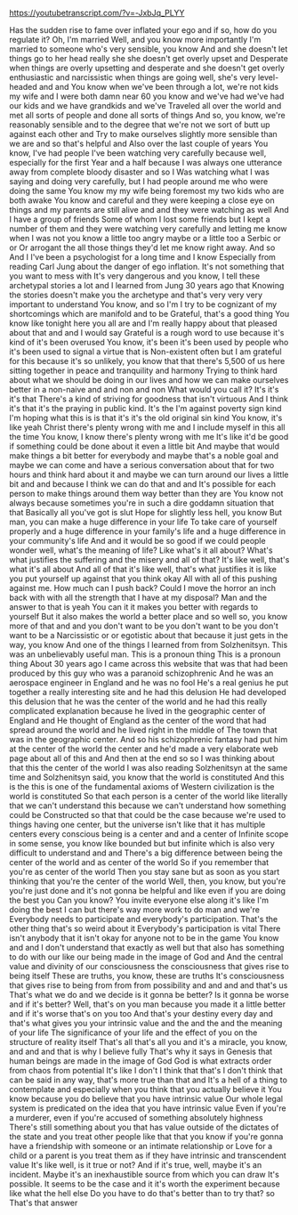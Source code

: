 https://youtubetranscript.com/?v=-JxbJq_PLYY

 Has the sudden rise to fame over inflated your ego and if so, how do you regulate it? Oh, I'm married Well, and you know more importantly I'm married to someone who's very sensible, you know And and she doesn't let things go to her head really she she doesn't get overly upset and Desperate when things are overly upsetting and desperate and she doesn't get overly enthusiastic and narcissistic when things are going well, she's very level-headed and and You know when we've been through a lot, we're not kids my wife and I were both damn near 60 you know and we've had we've had our kids and we have grandkids and we've Traveled all over the world and met all sorts of people and done all sorts of things And so, you know, we're reasonably sensible and to the degree that we're not we sort of butt up against each other and Try to make ourselves slightly more sensible than we are and so that's helpful and Also over the last couple of years You know, I've had people I've been watching very carefully because well, especially for the first Year and a half because I was always one utterance away from complete bloody disaster and so I Was watching what I was saying and doing very carefully, but I had people around me who were doing the same You know my my wife being foremost my two kids who are both awake You know and careful and they were keeping a close eye on things and my parents are still alive and and they were watching as well And I have a group of friends Some of whom I lost some friends but I kept a number of them and they were watching very carefully and letting me know when I was not you know a little too angry maybe or a little too a Serbic or or Or arrogant the all those things they'd let me know right away. And so And I I've been a psychologist for a long time and I know Especially from reading Carl Jung about the danger of ego inflation. It's not something that you want to mess with It's very dangerous and you know, I tell these archetypal stories a lot and I learned from Jung 30 years ago that Knowing the stories doesn't make you the archetype and that's very very very important to understand You know, and so I'm I try to be cognizant of my shortcomings which are manifold and to be Grateful, that's a good thing You know like tonight here you all are and I'm really happy about that pleased about that and and I would say Grateful is a rough word to use because it's kind of it's been overused You know, it's been it's been used by people who it's been used to signal a virtue that is Non-existent often but I am grateful for this because it's so unlikely, you know that that there's 5,500 of us here sitting together in peace and tranquility and harmony Trying to think hard about what we should be doing in our lives and how we can make ourselves better in a non-naive and and non and non What would you call it? It's it's it's that There's a kind of striving for goodness that isn't virtuous And I think it's that it's the praying in public kind. It's the I'm against poverty sign kind I'm hoping what this is is that it's it's the old original sin kind You know, it's like yeah Christ there's plenty wrong with me and I include myself in this all the time You know, I know there's plenty wrong with me It's like it'd be good if something could be done about it even a little bit And maybe that would make things a bit better for everybody and maybe that's a noble goal and maybe we can come and have a serious conversation about that for two hours and think hard about it and maybe we can turn around our lives a little bit and and because I think we can do that and and It's possible for each person to make things around them way better than they are You know not always because sometimes you're in such a dire goddamn situation that that Basically all you've got is slut Hope for slightly less hell, you know But man, you can make a huge difference in your life To take care of yourself properly and a huge difference in your family's life and a huge difference in your community's life And and it would be so good if we could people wonder well, what's the meaning of life? Like what's it all about? What's what justifies the suffering and the misery and all of that? It's like well, that's what it's all about And all of that it's like well, that's what justifies it is like you put yourself up against that you think okay All with all of this pushing against me. How much can I push back? Could I move the horror an inch back with with all the strength that I have at my disposal? Man and the answer to that is yeah You can it it makes you better with regards to yourself But it also makes the world a better place and so well so, you know more of that and and you don't want to be you don't want to be you don't want to be a Narcissistic or or egotistic about that because it just gets in the way, you know And one of the things I learned from from Solzhenitsyn. This was an unbelievably useful man. This is a pronoun thing This is a pronoun thing About 30 years ago I came across this website that was that had been produced by this guy who was a paranoid schizophrenic And he was an aerospace engineer in England and he was no fool He's a real genius he put together a really interesting site and he had this delusion He had developed this delusion that he was the center of the world and he had this really complicated explanation because he lived in the geographic center of England and He thought of England as the center of the word that had spread around the world and he lived right in the middle of The town that was in the geographic center. And so his schizophrenic fantasy had put him at the center of the world the center and he'd made a very elaborate web page about all of this and And then at the end so so I was thinking about that this the center of the world I was also reading Solzhenitsyn at the same time and Solzhenitsyn said, you know that the world is constituted And this is the this is one of the fundamental axioms of Western civilization is the world is constituted So that each person is a center of the world like literally that we can't understand this because we can't understand how something could be Constructed so that that could be the case because we're used to things having one center, but the universe isn't like that it has multiple centers every conscious being is a center and and a center of Infinite scope in some sense, you know like bounded but but infinite which is also very difficult to understand and and There's a big difference between being the center of the world and as center of the world So if you remember that you're as center of the world Then you stay sane but as soon as you start thinking that you're the center of the world Well, then, you know, but you're you're just done and it's not gonna be helpful and like even if you are doing the best you Can you know? You invite everyone else along it's like I'm doing the best I can but there's way more work to do man and we're Everybody needs to participate and everybody's participation. That's the other thing that's so weird about it Everybody's participation is vital There isn't anybody that it isn't okay for anyone not to be in the game You know and and I don't understand that exactly as well but that also has something to do with our like our being made in the image of God and And the central value and divinity of our consciousness the consciousness that gives rise to being itself These are truths, you know, these are truths It's consciousness that gives rise to being from from from possibility and and and and that's us That's what we do and we decide is it gonna be better? Is it gonna be worse and if it's better? Well, that's on you man because you made it a little better and if it's worse that's on you too And that's your destiny every day and that's what gives you your intrinsic value and the and the and the meaning of your life The significance of your life and the effect of you on the structure of reality itself That's all that's all you and it's a miracle, you know, and and and that is why I believe fully That's why it says in Genesis that human beings are made in the image of God God is what extracts order from chaos from potential It's like I don't I think that that's I don't think that can be said in any way, that's more true than that and It's a hell of a thing to contemplate and especially when you think that you actually believe it You know because you do believe that you have intrinsic value Our whole legal system is predicated on the idea that you have intrinsic value Even if you're a murderer, even if you're accused of something absolutely highness There's still something about you that has value outside of the dictates of the state and you treat other people like that that you know if you're gonna have a friendship with someone or an intimate relationship or Love for a child or a parent is you treat them as if they have intrinsic and transcendent value It's like well, is it true or not? And if it's true, well, maybe it's an incident. Maybe it's an inexhaustible source from which you can draw It's possible. It seems to be the case and it it's worth the experiment because like what the hell else Do you have to do that's better than to try that? so That's that answer